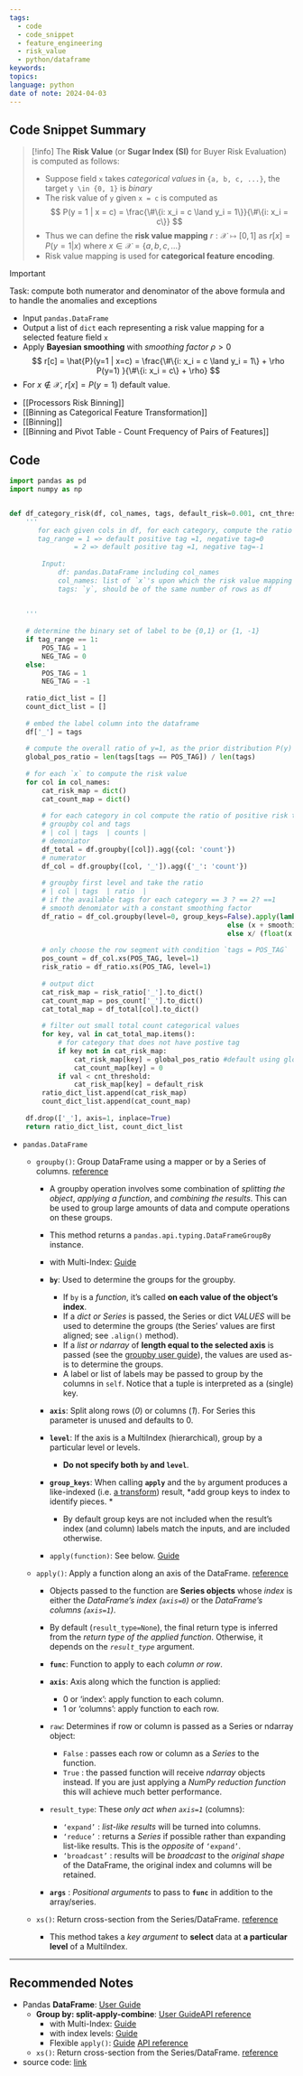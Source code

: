 ```yaml
---
tags:
  - code
  - code_snippet
  - feature_engineering
  - risk_value
  - python/dataframe
keywords: 
topics: 
language: python
date of note: 2024-04-03
---
```


## Code Snippet Summary

>[!info]
>The **Risk Value** (or **Sugar Index (SI)** for Buyer Risk Evaluation) is computed as follows:
>- Suppose field `x` takes *categorical values* in `{a, b, c, ...}`, the target `y \in {0, 1}` is *binary*
>- The risk value of `y` given `x = c` is computed as
>$$
>P(y = 1 | x = c) = \frac{\#\{i: x_i = c \land y_i = 1\}}{\#\{i: x_i = c\}}
>$$
>- Thus we can define the **risk value mapping** $r: \mathcal{X} \mapsto [0,1]$ as  $r[x] = P(y=1 | x)$ where $x \in \mathcal{X} = \{a, b, c, \ldots \}$
>- Risk value mapping is used for **categorical feature encoding**.


>[!important]
>Task: compute both numerator and denominator of the above formula and to handle the anomalies and exceptions
>- Input `pandas.DataFrame`
>- Output a list of `dict` each representing a risk value mapping for a selected feature field `x`
>- Apply **Bayesian smoothing** with *smoothing factor* $\rho>0$
>$$
>r[c] = \hat{P}(y=1 | x=c) = \frac{\#\{i: x_i = c \land y_i = 1\} + \rho P(y=1) }{\#\{i: x_i = c\} + \rho}
>$$
>- For $x \not\in \mathcal{X}$, $r[x] = P(y=1)$ default value.

- [[Processors Risk Binning]]
- [[Binning as Categorical Feature Transformation]]
- [[Binning]]
- [[Binning and Pivot Table - Count Frequency of Pairs of Features]]

## Code

```python
import pandas as pd
import numpy as np


def df_category_risk(df, col_names, tags, default_risk=0.001, cnt_threshold=5, smoothing_factor=1, tag_range=1):
    '''
       for each given cols in df, for each category, compute the ratio of positive risk tags  vs. negative risk tags
       tag_range = 1 => default positive tag =1, negative tag=0
                = 2 => default positive tag =1, negative tag=-1
                
        Input:
	        df: pandas.DataFrame including col_names
	        col_names: list of `x`'s upon which the risk value mapping is on. 
	        tags: `y`, should be of the same number of rows as df
	        
	        
    '''
    
	# determine the binary set of label to be {0,1} or {1, -1}
    if tag_range == 1:
        POS_TAG = 1
        NEG_TAG = 0
    else:
        POS_TAG = 1
        NEG_TAG = -1
        
    ratio_dict_list = []
    count_dict_list = []
    
	# embed the label column into the dataframe 
    df['_'] = tags
    
	# compute the overall ratio of y=1, as the prior distribution P(y)
    global_pos_ratio = len(tags[tags == POS_TAG]) / len(tags)
	
	# for each `x` to compute the risk value
    for col in col_names:
        cat_risk_map = dict()
        cat_count_map = dict()
        
        # for each category in col compute the ratio of positive risk tags vs. negative risk tag
        # groupby col and tags
        # | col | tags  | counts |
	    # demoniator
        df_total = df.groupby([col]).agg({col: 'count'})
        # numerator
        df_col = df.groupby([col, '_']).agg({'_': 'count'})
        
        # groupby first level and take the ratio
        # | col | tags  | ratio  |
        # if the available tags for each category == 3 ? == 2? ==1 
        # smooth denomiator with a constant smoothing factor
        df_ratio = df_col.groupby(level=0, group_keys=False).apply(lambda x: (x + smoothing_factor*global_pos_ratio) / (float(x.sum())  + smoothing_factor) if x.shape[0] == 2 \
                                                      else (x + smoothing_factor*global_pos_ratio) / (float(x[1:].sum())  + smoothing_factor) if x.shape[0] > 2 \
                                                      else x/ (float(x.sum()) / smoothing_factor))
                                                      
        # only choose the row segment with condition `tags = POS_TAG`
        pos_count = df_col.xs(POS_TAG, level=1)
        risk_ratio = df_ratio.xs(POS_TAG, level=1)
        
        # output dict
        cat_risk_map = risk_ratio['_'].to_dict()
        cat_count_map = pos_count['_'].to_dict()
        cat_total_map = df_total[col].to_dict()
        
        # filter out small total count categorical values
        for key, val in cat_total_map.items():
            # for category that does not have postive tag 
            if key not in cat_risk_map:
                cat_risk_map[key] = global_pos_ratio #default using global_pos_ratio
                cat_count_map[key] = 0
            if val < cnt_threshold:
                cat_risk_map[key] = default_risk
        ratio_dict_list.append(cat_risk_map)
        count_dict_list.append(cat_count_map)
        
    df.drop(['_'], axis=1, inplace=True)
    return ratio_dict_list, count_dict_list
```

- `pandas.DataFrame`
	- `groupby()`: Group DataFrame using a mapper or by a Series of columns. [reference](https://pandas.pydata.org/docs/reference/api/pandas.DataFrame.groupby.html#pandas-dataframe-groupby)
		- A groupby operation involves some combination of *splitting the object*, *applying a function*, and *combining the results*. This can be used to group large amounts of data and compute operations on these groups.
		- This method returns a `pandas.api.typing.DataFrameGroupBy` instance.
		- with Multi-Index: [Guide](https://pandas.pydata.org/docs/user_guide/groupby.html#groupby-with-multiindex)
		  
		- **`by`**: Used to determine the groups for the groupby. 
			- If `by` is a *function*, it’s called **on each value of the object’s index**. 
			- If a *dict or Series* is passed, the Series or dict *VALUES* will be used to determine the groups (the Series’ values are first aligned; see `.align()` method). 
			- If a *list or ndarray* of **length equal to the selected axis** is passed (see the [groupby user guide](https://pandas.pydata.org/pandas-docs/stable/user_guide/groupby.html#splitting-an-object-into-groups)), the values are used as-is to determine the groups. 
			- A label or list of labels may be passed to group by the columns in `self`. Notice that a tuple is interpreted as a (single) key.
		- **`axis`**: Split along rows (*0*) or columns (*1*). For Series this parameter is unused and defaults to 0.
		- **`level`**: If the axis is a MultiIndex (hierarchical), group by a particular level or levels. 
			- **Do not specify both `by` and `level`**.
		- **`group_keys`**: When calling **`apply`** and the `by` argument produces a like-indexed (i.e. [a transform](https://pandas.pydata.org/docs/user_guide/groupby.html#groupby-transform)) result, *add group keys to index to identify pieces. *
			- By default group keys are not included when the result’s index (and column) labels match the inputs, and are included otherwise. 
			  
		- `apply(function)`: See below.  [Guide](https://pandas.pydata.org/docs/user_guide/groupby.html#flexible-apply)
		  
	- `apply()`: Apply a function along an axis of the DataFrame. [reference](https://pandas.pydata.org/docs/reference/api/pandas.DataFrame.apply.html#pandas-dataframe-apply)
		- Objects passed to the function are **Series objects** whose *index* is either the *DataFrame’s index (`axis=0`)* or the *DataFrame’s columns (`axis=1`)*. 
		- By default (`result_type=None`), the final return type is inferred from the *return type of the applied function*. Otherwise, it depends on the *`result_type`* argument.
		  
		- **`func`**: Function to apply to each *column or row*.
		- **`axis`**: Axis along which the function is applied:
			- 0 or ‘index’: apply function to each column.
			- 1 or ‘columns’: apply function to each row.
		- `raw`: Determines if row or column is passed as a Series or ndarray object:
			- `False` : passes each row or column as a *Series* to the function.
			- `True` : the passed function will receive *ndarray* objects instead. If you are just applying a *NumPy reduction function* this will achieve much better performance.
		- `result_type`: These *only act when `axis=1`* (columns):
			- `‘expand’` : *list-like results* will be turned into columns.
			- `‘reduce’` : returns a *Series* if possible rather than expanding list-like results. This is the *opposite* of `‘expand’`.
			- `‘broadcast’` : results will be *broadcast* to the *original shape* of the DataFrame, the original index and columns will be retained.
		- **`args`** : *Positional arguments* to pass to **`func`** in addition to the array/series.
		    
	- `xs()`: Return cross-section from the Series/DataFrame. [reference](https://pandas.pydata.org/docs/reference/api/pandas.DataFrame.xs.html#pandas.DataFrame.xs)
		- This method takes a *key argument* to **select** data at **a particular level** of a MultiIndex.



-----------
##  Recommended Notes

- Pandas **DataFrame**: [User Guide](https://pandas.pydata.org/docs/user_guide/dsintro.html#basics-dataframe)
	- **Group by: split-apply-combine**: [User Guide](https://pandas.pydata.org/docs/user_guide/groupby.html)[API reference](https://pandas.pydata.org/docs/reference/api/pandas.DataFrame.groupby.html#pandas-dataframe-groupby)
		- with Multi-Index: [Guide](https://pandas.pydata.org/docs/user_guide/groupby.html#groupby-with-multiindex)
		- with index levels: [Guide](https://pandas.pydata.org/docs/user_guide/groupby.html#grouping-dataframe-with-index-levels-and-columns)
		- Flexible `apply()`: [Guide](https://pandas.pydata.org/docs/user_guide/groupby.html#flexible-apply) [API reference](https://pandas.pydata.org/docs/reference/api/pandas.DataFrame.apply.html#pandas-dataframe-apply)
	- `xs()`: Return cross-section from the Series/DataFrame. [reference](https://pandas.pydata.org/docs/reference/api/pandas.DataFrame.xs.html#pandas.DataFrame.xs)
- source code: [link](https://code.amazon.com/packages/TRMSSTAT_lukexie/blobs/mainline/--/codes/df_category_risk.py)